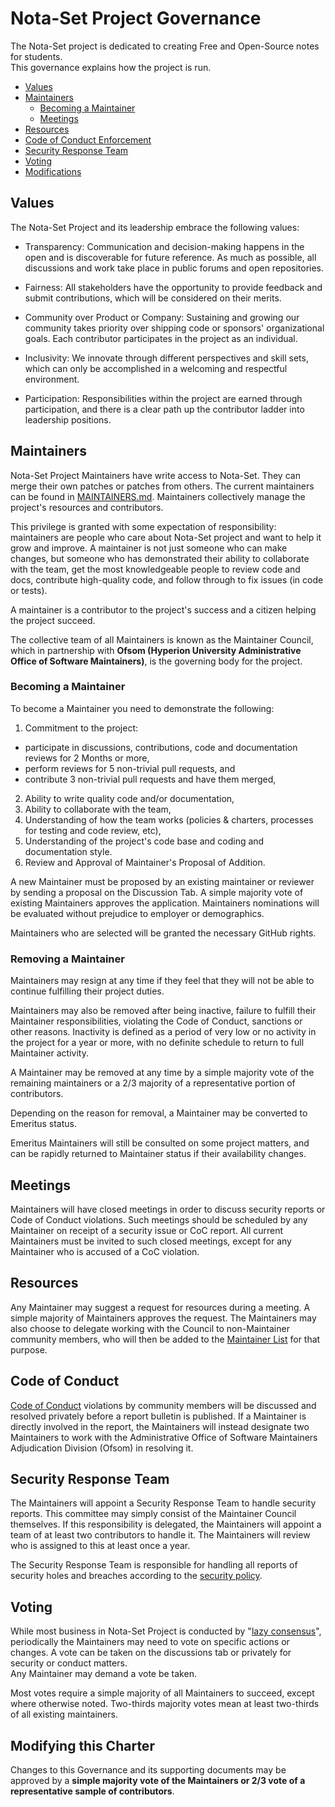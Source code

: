 # Nota-Set Project Governance

The Nota-Set project is dedicated to creating Free and Open-Source notes for students.  
This governance explains how the project is run.

- [Values](#values)
- [Maintainers](#maintainers)
  - [Becoming a Maintainer](#becoming-a-maintainer)
  - [Meetings](#meetings)
- [Resources](#resources)
- [Code of Conduct Enforcement](#code-of-conduct)
- [Security Response Team](#security-response-team)
- [Voting](#voting)
- [Modifications](#modifying-this-charter)

## Values

The Nota-Set Project and its leadership embrace the following values:

* Transparency: Communication and decision-making happens in the open and is discoverable for future reference. As much as possible, all discussions and work take place in public forums and open repositories.

* Fairness: All stakeholders have the opportunity to provide feedback and submit
  contributions, which will be considered on their merits.

* Community over Product or Company: Sustaining and growing our community takes
  priority over shipping code or sponsors' organizational goals.  Each
  contributor participates in the project as an individual.

* Inclusivity: We innovate through different perspectives and skill sets, which
  can only be accomplished in a welcoming and respectful environment.

* Participation: Responsibilities within the project are earned through
  participation, and there is a clear path up the contributor ladder into leadership
  positions.

## Maintainers

Nota-Set Project Maintainers have write access to Nota-Set.
They can merge their own patches or patches from others. The current maintainers
can be found in [MAINTAINERS.md](MAINTAINERS.md).  Maintainers collectively manage the project's
resources and contributors.

This privilege is granted with some expectation of responsibility: maintainers
are people who care about Nota-Set project and want to help it grow and
improve. A maintainer is not just someone who can make changes, but someone who
has demonstrated their ability to collaborate with the team, get the most
knowledgeable people to review code and docs, contribute high-quality code, and
follow through to fix issues (in code or tests).

A maintainer is a contributor to the project's success and a citizen helping
the project succeed.

The collective team of all Maintainers is known as the Maintainer Council, 
which in partnership with **Ofsom (Hyperion University Administrative Office of Software Maintainers)**,
is the governing body for the project.

### Becoming a Maintainer

To become a Maintainer you need to demonstrate the following:

1. Commitment to the project:
  * participate in discussions, contributions, code and documentation reviews for 2 Months or more,
  * perform reviews for 5 non-trivial pull requests, and
  * contribute 3 non-trivial pull requests and have them merged,
2. Ability to write quality code and/or documentation,
3. Ability to collaborate with the team,
4. Understanding of how the team works (policies & charters, processes for testing and code review, etc),
5. Understanding of the project's code base and coding and documentation style.
6. Review and Approval of Maintainer's Proposal of Addition.

A new Maintainer must be proposed by an existing maintainer or reviewer by sending a proposal on the Discussion Tab. A simple majority vote of existing Maintainers
approves the application.  Maintainers nominations will be evaluated without prejudice
to employer or demographics.

Maintainers who are selected will be granted the necessary GitHub rights.

### Removing a Maintainer

Maintainers may resign at any time if they feel that they will not be able to
continue fulfilling their project duties.

Maintainers may also be removed after being inactive, failure to fulfill their 
Maintainer responsibilities, violating the Code of Conduct, sanctions or other reasons.
Inactivity is defined as a period of very low or no activity in the project 
for a year or more, with no definite schedule to return to full Maintainer 
activity.

A Maintainer may be removed at any time by a simple majority vote of the remaining maintainers or a 2/3 majority of a representative portion of contributors.

Depending on the reason for removal, a Maintainer may be converted to Emeritus
status. 

Emeritus Maintainers will still be consulted on some project matters,
and can be rapidly returned to Maintainer status if their availability changes.

## Meetings

Maintainers will have closed meetings in order to discuss security reports
or Code of Conduct violations. Such meetings should be scheduled by any
Maintainer on receipt of a security issue or CoC report.  All current Maintainers
must be invited to such closed meetings, except for any Maintainer who is
accused of a CoC violation.

## Resources

Any Maintainer may suggest a request for
resources during a
meeting. A simple majority of Maintainers approves the request. The Maintainers
may also choose to delegate working with the Council to non-Maintainer community
members, who will then be added to the [Maintainer List](MAINTAINERS.md)
for that purpose.

## Code of Conduct

[Code of Conduct](.github/CODE_OF_CONDUCT.md)
violations by community members will be discussed and resolved
privately before a report bulletin is published.  If a Maintainer is directly involved in the report, the Maintainers will instead designate two Maintainers to work
with the Administrative Office of Software Maintainers Adjudication Division (Ofsom) in resolving it.

## Security Response Team

The Maintainers will appoint a Security Response Team to handle security reports.
This committee may simply consist of the Maintainer Council themselves.  If this
responsibility is delegated, the Maintainers will appoint a team of at least two 
contributors to handle it.  The Maintainers will review who is assigned to this
at least once a year.

The Security Response Team is responsible for handling all reports of security
holes and breaches according to the [security policy](.github/SECURITY.md).

## Voting

While most business in Nota-Set Project is conducted by "[lazy consensus](https://community.apache.org/committers/lazyConsensus.html)", 
periodically the Maintainers may need to vote on specific actions or changes.
A vote can be taken on the discussions tab or
privately for security or conduct matters.  
Any Maintainer may demand a vote be taken.

Most votes require a simple majority of all Maintainers to succeed, except where
otherwise noted.  Two-thirds majority votes mean at least two-thirds of all 
existing maintainers.

## Modifying this Charter

Changes to this Governance and its supporting documents may be approved by 
a **simple majority vote of the Maintainers or 2/3 vote of a representative sample of contributors**.
